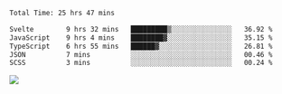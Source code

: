 
 <!--START_SECTION:waka-->

```txt
Total Time: 25 hrs 47 mins

Svelte        9 hrs 32 mins   █████████▒░░░░░░░░░░░░░░░   36.92 %
JavaScript    9 hrs 4 mins    ████████▓░░░░░░░░░░░░░░░░   35.15 %
TypeScript    6 hrs 55 mins   ██████▓░░░░░░░░░░░░░░░░░░   26.81 %
JSON          7 mins          ░░░░░░░░░░░░░░░░░░░░░░░░░   00.46 %
SCSS          3 mins          ░░░░░░░░░░░░░░░░░░░░░░░░░   00.24 %
```

<!--END_SECTION:waka-->


![](https://komarev.com/ghpvc/?username=Abhishek9503)
